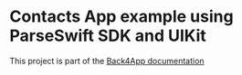 # Contacts App example using ParseSwift SDK and UIKit

This project is part of the [Back4App documentation](https://www.back4app.com/docs/)
